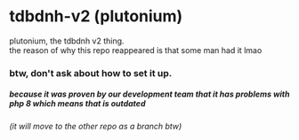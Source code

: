 # tdbdnh-v2 (plutonium)

plutonium, the tdbdnh v2 thing.<br>
the reason of why this repo reappeared is that some man had it lmao
### btw, don't ask about how to set it up. 
##### because it was proven by our development team that it has problems with php 8 which means that is outdated
###### (it will move to the other repo as a branch btw)
